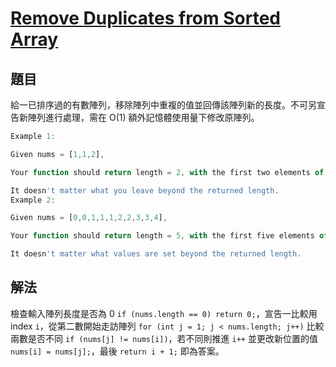 # [Remove Duplicates from Sorted Array](https://leetcode.com/problems/remove-duplicates-from-sorted-array/)

## 題目

給一已排序過的有數陣列，移除陣列中重複的值並回傳該陣列新的長度。不可另宣告新陣列進行處理，需在 O(1) 額外記憶體使用量下修改原陣列。

```jsx
Example 1:

Given nums = [1,1,2],

Your function should return length = 2, with the first two elements of nums being 1 and 2 respectively.

It doesn't matter what you leave beyond the returned length.
Example 2:

Given nums = [0,0,1,1,1,2,2,3,3,4],

Your function should return length = 5, with the first five elements of nums being modified to 0, 1, 2, 3, and 4 respectively.

It doesn't matter what values are set beyond the returned length.
```

## 解法

檢查輸入陣列長度是否為 0 `if (nums.length == 0) return 0;`，宣告一比較用 index `i`，從第二數開始走訪陣列 `for (int j = 1; j < nums.length; j++)` 比較兩數是否不同 `if (nums[j] != nums[i])`，若不同則推進 `i++` 並更改新位置的值 `nums[i] = nums[j];`，最後 `return i + 1;` 即為答案。
